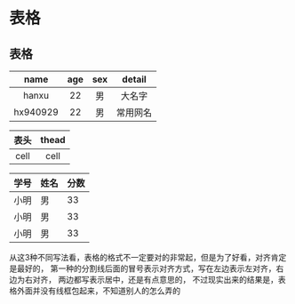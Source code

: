 表格
===
表格
---
| name | age | sex | detail |
|:---:|:---:|:---:|:---:|
|hanxu|22|男|大名字|
|hx940929|22|男|常用网名|


|表头|thead|
|:---:|:---:
cell|cell

|学号|姓名|分数
-|-|-
小明|男|33
小明|男|33
小明|男|33

从这3种不同写法看，表格的格式不一定要对的非常起，但是为了好看，对齐肯定是最好的，
第一种的分割线后面的冒号表示对齐方式，写在左边表示左对齐，右边为右对齐，
两边都写表示居中，还是有点意思的，
不过现实出来的结果是，表格外面并没有线框包起来，不知道别人的怎么弄的